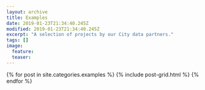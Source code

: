```yaml
---
layout: archive
title: Examples
date: 2019-01-23T21:34:40.245Z
modified: 2019-01-23T21:34:40.245Z
excerpt: "A selection of projects by our City data partners."
tags: []
image:
  feature:
  teaser:
---
```


<div class="tiles">
{% for post in site.categories.examples %}
  {% include post-grid.html %}
{% endfor %}
</div><!-- /.tiles -->